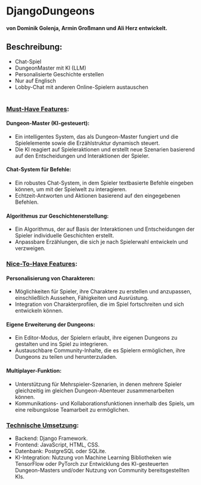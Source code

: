 # DjangoDungeons
#### von Dominik Golenja, Armin Großmann und Ali Herz entwickelt.

## Beschreibung:
<!-- Dominik Teil: Hier kannst du es zusammenfassen -->
* Chat-Spiel
* DungeonMaster mit KI (LLM)
* Personalisierte Geschichte erstellen
* Nur auf Englisch
* Lobby-Chat mit anderen Online-Spielern austauschen
<br><br>
### <u>Must-Have Features</u>:

#### Dungeon-Master (KI-gesteuert):
* Ein intelligentes System, das als Dungeon-Master fungiert und die Spielelemente sowie die Erzählstruktur dynamisch steuert.
* Die KI reagiert auf Spieleraktionen und erstellt neue Szenarien basierend auf den Entscheidungen und Interaktionen der Spieler.

#### Chat-System für Befehle:
* Ein robustes Chat-System, in dem Spieler textbasierte Befehle eingeben können, um mit der Spielwelt zu interagieren.
* Echtzeit-Antworten und Aktionen basierend auf den eingegebenen Befehlen.

#### Algorithmus zur Geschichtenerstellung:
* Ein Algorithmus, der auf Basis der Interaktionen und Entscheidungen der Spieler individuelle Geschichten erstellt.
* Anpassbare Erzählungen, die sich je nach Spielerwahl entwickeln und verzweigen.

 

### <u>Nice-To-Have Features</u>:

#### Personalisierung von Charakteren:
* Möglichkeiten für Spieler, ihre Charaktere zu erstellen und anzupassen, einschließlich Aussehen, Fähigkeiten und Ausrüstung.
* Integration von Charakterprofilen, die im Spiel fortschreiten und sich entwickeln können.

#### Eigene Erweiterung der Dungeons:
* Ein Editor-Modus, der Spielern erlaubt, ihre eigenen Dungeons zu gestalten und ins Spiel zu integrieren.
* Austauschbare Community-Inhalte, die es Spielern ermöglichen, ihre Dungeons zu teilen und herunterzuladen.

#### Multiplayer-Funktion:
* Unterstützung für Mehrspieler-Szenarien, in denen mehrere Spieler gleichzeitig im gleichen Dungeon-Abenteuer zusammenarbeiten können.
* Kommunikations- und Kollaborationsfunktionen innerhalb des Spiels, um eine reibungslose Teamarbeit zu ermöglichen.


### <u>Technische Umsetzung</u>:

* Backend: Django Framework.
* Frontend: JavaScript, HTML, CSS.
* Datenbank: PostgreSQL oder SQLite.
* KI-Integration: Nutzung von Machine Learning Bibliotheken wie TensorFlow oder PyTorch zur Entwicklung des KI-gesteuerten Dungeon-Masters und/oder Nutzung von Community bereitsgestellten KIs.
